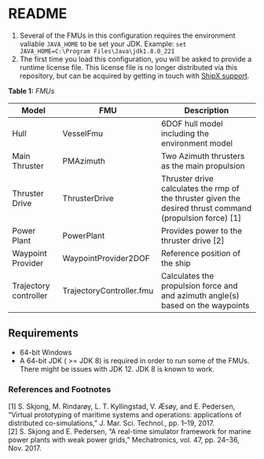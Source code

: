 
# README

1. Several of the FMUs in this configuration requires the environment valiable `JAVA_HOME` to be set your JDK.
Example: `set JAVA_HOME=C:\Program Files\Java\jdk1.8.0_221`
2. The first time you load this configuration, you will be asked to provide a runtime license file. This license file is no longer distributed via this repository, but can be acquired by getting in touch with [ShipX support](https://www.sintef.no/programvare/shipx/).


**Table 1:** *FMUs*

 |Model| FMU| Description |
 | --- | --- | ---| 
 | Hull | VesselFmu |6DOF hull model including the environment model |
 | Main Thruster| PMAzimuth | Two Azimuth thrusters as the main propulsion|
 | Thruster Drive| ThrusterDrive | Thruster drive calculates the rmp of the thruster given the desired thrust command (propulsion force) [1] |
 | Power Plant| PowerPlant | Provides power to the thruster drive [2]|
 | Waypoint Provider| WaypointProvider2DOF | Reference position of the ship  |
 | Trajectory controller | TrajectoryController.fmu | Calculates the propulsion force and and azimuth angle(s) based on the waypoints | 
 
## Requirements

* 64-bit Windows
* A 64-bit JDK ( >= JDK 8) is required in order to run some of the FMUs. There might be issues with JDK 12. JDK 8 is known to work.

### References and Footnotes
[1] S. Skjong, M. Rindarøy, L. T. Kyllingstad, V. Æsøy, and E. Pedersen, “Virtual prototyping of maritime systems and operations: applications of distributed co-simulations,” J. Mar. Sci. Technol., pp. 1–19, 2017.  
[2] S. Skjong and E. Pedersen, “A real-time simulator framework for marine power plants with weak power grids,” Mechatronics, vol. 47, pp. 24–36, Nov. 2017.  

